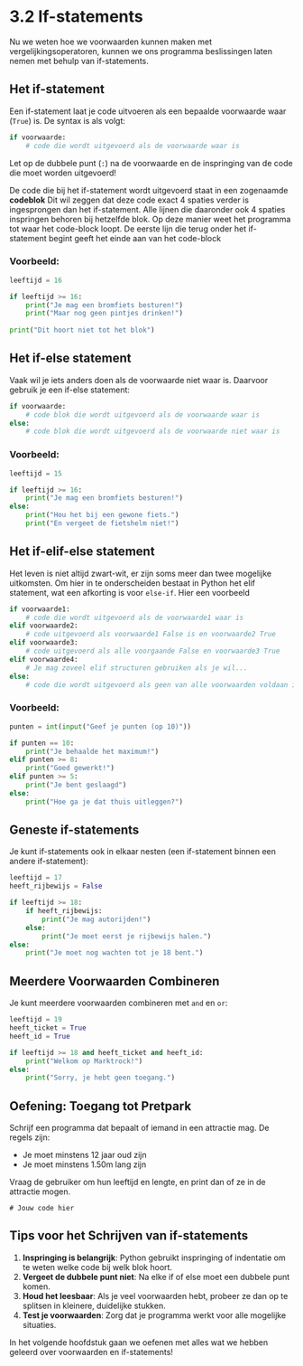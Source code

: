 # 3.2 If-statements

Nu we weten hoe we voorwaarden kunnen maken met vergelijkingsoperatoren, kunnen we ons programma beslissingen laten nemen met behulp van if-statements.

## Het if-statement

Een if-statement laat je code uitvoeren als een bepaalde voorwaarde waar (`True`) is. De syntax is als volgt:

```python
if voorwaarde:
    # code die wordt uitgevoerd als de voorwaarde waar is	
```

Let op de dubbele punt (`:`) na de voorwaarde en de inspringing van de code die moet worden uitgevoerd! 

De code die bij het if-statement wordt uitgevoerd staat in een zogenaamde **codeblok** Dit wil zeggen dat deze code exact 4 spaties verder is ingesprongen dan het if-statement. Alle lijnen die daaronder ook 4 spaties inspringen behoren bij hetzelfde blok. Op deze manier weet het programma tot waar het code-block loopt. De eerste lijn die terug onder het if-statement begint geeft het einde aan van het code-block

### Voorbeeld:

```python
leeftijd = 16

if leeftijd >= 16:
    print("Je mag een bromfiets besturen!")
	print("Maar nog geen pintjes drinken!")
	
print("Dit hoort niet tot het blok")
```

<codapi-snippet sandbox="python" editor="basic"></codapi-snippet>

## Het if-else statement

Vaak wil je iets anders doen als de voorwaarde niet waar is. Daarvoor gebruik je een if-else statement:

```python
if voorwaarde:
    # code blok die wordt uitgevoerd als de voorwaarde waar is
else:
    # code blok die wordt uitgevoerd als de voorwaarde niet waar is
```

### Voorbeeld:

```python
leeftijd = 15

if leeftijd >= 16:
    print("Je mag een bromfiets besturen!")
else:
    print("Hou het bij een gewone fiets.")
	print("En vergeet de fietshelm niet!")
```

<codapi-snippet sandbox="python" editor="basic"></codapi-snippet>

## Het if-elif-else statement

Het leven is niet altijd zwart-wit, er zijn soms meer dan twee mogelijke uitkomsten. Om hier in te onderscheiden bestaat in Python het elif statement, wat een afkorting is voor `else-if`. Hier een voorbeeld

```python
if voorwaarde1:
    # code die wordt uitgevoerd als de voorwaarde1 waar is
elif voorwaarde2:
	# code uitgevoerd als voorwaarde1 False is en voorwaarde2 True
elif voorwaarde3:
	# code uitgevoerd als alle voorgaande False en voorwaarde3 True
elif voorwaarde4:
	# Je mag zoveel elif structuren gebruiken als je wil...
else:
    # code die wordt uitgevoerd als geen van alle voorwaarden voldaan is
```

### Voorbeeld:

```python
punten = int(input("Geef je punten (op 10)"))

if punten == 10:
    print("Je behaalde het maximum!")
elif punten >= 8:
	print("Goed gewerkt!")
elif punten >= 5:
	print("Je bent geslaagd")
else:
    print("Hoe ga je dat thuis uitleggen?")
```

<codapi-snippet sandbox="python" editor="basic"></codapi-snippet>

## Geneste if-statements

Je kunt if-statements ook in elkaar nesten (een if-statement binnen een andere if-statement):

```python
leeftijd = 17
heeft_rijbewijs = False

if leeftijd >= 18:
    if heeft_rijbewijs:
        print("Je mag autorijden!")
    else:
        print("Je moet eerst je rijbewijs halen.")
else:
    print("Je moet nog wachten tot je 18 bent.")
```

<codapi-snippet sandbox="python" editor="basic"></codapi-snippet>

## Meerdere Voorwaarden Combineren

Je kunt meerdere voorwaarden combineren met `and` en `or`:

```python
leeftijd = 19
heeft_ticket = True
heeft_id = True

if leeftijd >= 18 and heeft_ticket and heeft_id:
    print("Welkom op Marktrock!")
else:
    print("Sorry, je hebt geen toegang.")
```

<codapi-snippet sandbox="python" editor="basic"></codapi-snippet>

## Oefening: Toegang tot Pretpark

Schrijf een programma dat bepaalt of iemand in een attractie mag. De regels zijn:
- Je moet minstens 12 jaar oud zijn
- Je moet minstens 1.50m lang zijn

Vraag de gebruiker om hun leeftijd en lengte, en print dan of ze in de attractie mogen.

<pre><code># Jouw code hier
</code></pre>

<codapi-snippet sandbox="python" editor="basic"></codapi-snippet>

## Tips voor het Schrijven van if-statements

1. **Inspringing is belangrijk**: Python gebruikt inspringing of indentatie om te weten welke code bij welk blok hoort.
2. **Vergeet de dubbele punt niet**: Na elke if of else moet een dubbele punt komen.
3. **Houd het leesbaar**: Als je veel voorwaarden hebt, probeer ze dan op te splitsen in kleinere, duidelijke stukken.
4. **Test je voorwaarden**: Zorg dat je programma werkt voor alle mogelijke situaties.

In het volgende hoofdstuk gaan we oefenen met alles wat we hebben geleerd over voorwaarden en if-statements!
